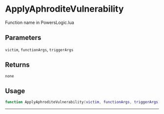 # ApplyAphroditeVulnerability
Function name in PowersLogic.lua
## Parameters
`victim`, `functionArgs`, `triggerArgs`
## Returns
`none`
## Usage
```lua
function ApplyAphroditeVulnerability(victim, functionArgs, triggerArgs)
```
---
